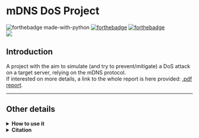 # mDNS DoS Project
![forthebadge made-with-python](http://ForTheBadge.com/images/badges/made-with-python.svg)
[![forthebadge](https://forthebadge.com/images/badges/built-by-developers.svg)](https://forthebadge.com)
[![forthebadge](https://forthebadge.com/images/badges/powered-by-responsibility.svg)](https://forthebadge.com)
<br>
![](https://komarev.com/ghpvc/?username=mDNS&color=green&style=for-the-badge&label=REPO+VIEWS)

## Introduction
A project with the aim to simulate (and try to prevent/mitigate) a DoS attack on a target server, relying on the mDNS protocol. 
<br>
If interested on more details, a link to the whole report is here provided: 
[.pdf report](https://drive.google.com/file/d/12v0-ll2ct8fnayhuDUyt1tBUqrDQh2AT/view?usp=sharing).

***
## Other details

<details>
<summary><b>How to use it</b></summary>

```
python3 src/scripton.py -t $TARGET(.local) -rr $RR_TYPE -i $SPOOFED_IP -n $NUM_THREADS 
```

Only ```-t (target)``` is mandatory

</details>

<details>
<summary><b>Citation</b></summary>

Please remember to cite this repository, whenever you have taken some parts, or the whole project.

</details>
